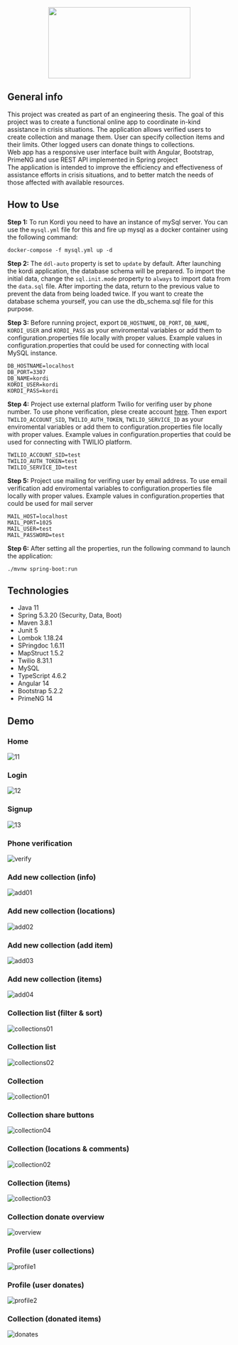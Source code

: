 <p align="center">
<img src="https://user-images.githubusercontent.com/55559640/193420600-3238e881-105c-4c09-b094-a85ff9ca6760.png" width="320" height=160">

</p>

## General info

This project was created as part of an engineering thesis.
The goal of this project was to create a functional online app to coordinate in-kind assistance in crisis situations.
The application allows verified users to create collection and manage them. User can specify collection items and their limits.
Other logged users can donate things to collections.<br />
Web app has a responsive user interface built with Angular, Bootstrap, PrimeNG and use REST API implemented in Spring project<br />
The application is intended to improve the efficiency and effectiveness of assistance efforts in crisis situations, and to better match the needs of those affected with available resources.

## How to Use

**Step 1:**
To run Kordi you need to have an instance of mySql server. You can use the `mysql.yml` file for this and fire up mysql as a docker container using the following command:

```
docker-compose -f mysql.yml up -d
```

**Step 2:**
The `ddl-auto` property is set to `update` by default. After launching the kordi application, the database schema will be prepared. To import the initial data, change the `sql.init.mode` property to `always` to import data from the `data.sql` file. After importing the data, return to the previous value to prevent the data from being loaded twice. If you want to create the database schema yourself, you can use the db_schema.sql file for this purpose.

**Step 3:**
Before running project, export `DB_HOSTNAME`, `DB_PORT`, `DB_NAME`, `KORDI_USER` and `KORDI_PASS` as your enviromental variables or add them to configuration.properties file locally with proper values.
Example values in configuration.properties that could be used for connecting with local MySQL instance.

```
DB_HOSTNAME=localhost
DB_PORT=3307
DB_NAME=kordi
KORDI_USER=kordi
KORDI_PASS=kordi
```

**Step 4:**
Project use external platform Twilio for verifing user by phone number. To use phone verification, plese create account <a href="https://www.twilio.com/docs">here</a>.
Then export `TWILIO_ACCOUNT_SID`, `TWILIO_AUTH_TOKEN`, `TWILIO_SERVICE_ID` as your enviromental variables or add them to configuration.properties file locally with proper values.
Example values in configuration.properties that could be used for connecting with TWILIO platform.

```
TWILIO_ACCOUNT_SID=test
TWILIO_AUTH_TOKEN=test
TWILIO_SERVICE_ID=test
```

**Step 5:**
Project use mailing for verifing user by email address. To use email verification add enviromental variables to configuration.properties file locally with proper values.
Example values in configuration.properties that could be used for mail server

```
MAIL_HOST=localhost
MAIL_PORT=1025
MAIL_USER=test
MAIL_PASSWORD=test
```

**Step 6:**
After setting all the properties, run the following command to launch the application:

```
./mvnw spring-boot:run
```

## Technologies

- Java 11
- Spring 5.3.20 (Security, Data, Boot)
- Maven 3.8.1
- Junit 5
- Lombok 1.18.24
- SPringdoc 1.6.11
- MapStruct 1.5.2
- Twilio 8.31.1
- MySQL
- TypeScript 4.6.2
- Angular 14
- Bootstrap 5.2.2
- PrimeNG 14

## Demo

### Home

![11](https://user-images.githubusercontent.com/55559640/210115968-a012e748-8315-4b32-8117-41bec39f5afb.PNG)

### Login

![12](https://user-images.githubusercontent.com/55559640/210115972-6e6a4c2d-1f80-401a-b7ea-8eb7d4e0ac5e.PNG)

### Signup

![13](https://user-images.githubusercontent.com/55559640/210115988-1db67021-2c6d-4c40-8b70-b28fa48709aa.PNG)

### Phone verification

![verify](https://user-images.githubusercontent.com/55559640/226198698-b4f6bfe1-e106-4f4c-b4b7-a6934519368f.PNG)

### Add new collection (info)

![add01](https://user-images.githubusercontent.com/55559640/213863107-6509ba30-a18c-4285-be6f-8c1463ad5029.PNG)

### Add new collection (locations)

![add02](https://user-images.githubusercontent.com/55559640/213863117-5b071ae3-8c3a-4048-877d-9dca5b76c078.PNG)

### Add new collection (add item)

![add03](https://user-images.githubusercontent.com/55559640/213863122-76804920-987e-4784-8bac-02286a5b5d2c.PNG)

### Add new collection (items)

![add04](https://user-images.githubusercontent.com/55559640/213863127-9f304c5e-ee44-473e-b5bd-ecbd6ba9bb29.PNG)

### Collection list (filter & sort)

![collections01](https://user-images.githubusercontent.com/55559640/213863138-d45aac58-fe49-47c9-8aa5-7bb54c5d4a87.PNG)

### Collection list

![collections02](https://user-images.githubusercontent.com/55559640/213863139-a13fa8c4-806d-4d27-9af9-2d93d4e9ed9e.PNG)

### Collection

![collection01](https://user-images.githubusercontent.com/55559640/213863143-f68c8208-0a2a-4a21-9d84-657abf16234f.PNG)

### Collection share buttons

![collection04](https://user-images.githubusercontent.com/55559640/213864109-abde9eef-57af-488e-b0e1-a0997a0f13dd.PNG)

### Collection (locations & comments)

![collection02](https://user-images.githubusercontent.com/55559640/213863157-03b5ea3c-ec4e-4665-9e25-cf8c44ec98b5.PNG)

### Collection (items)

![collection03](https://user-images.githubusercontent.com/55559640/213863160-fb745d97-6712-473e-b0a1-3a75596fdc3b.PNG)

### Collection donate overview

![overview](https://user-images.githubusercontent.com/55559640/213863162-160bf717-fb57-4ce7-90e5-ecb9726a5b7f.PNG)

### Profile (user collections)
![profile1](https://user-images.githubusercontent.com/55559640/226198729-5627af8a-f2eb-4211-9071-18deeef0a404.PNG)

### Profile (user donates)
![profile2](https://user-images.githubusercontent.com/55559640/226198732-006bcabc-ad4c-4a3b-ae84-2f5bffbce70b.PNG)

### Collection (donated items)
![donates](https://user-images.githubusercontent.com/55559640/226198734-9c245b17-8fbb-479a-addf-2b146b9281e0.PNG)
